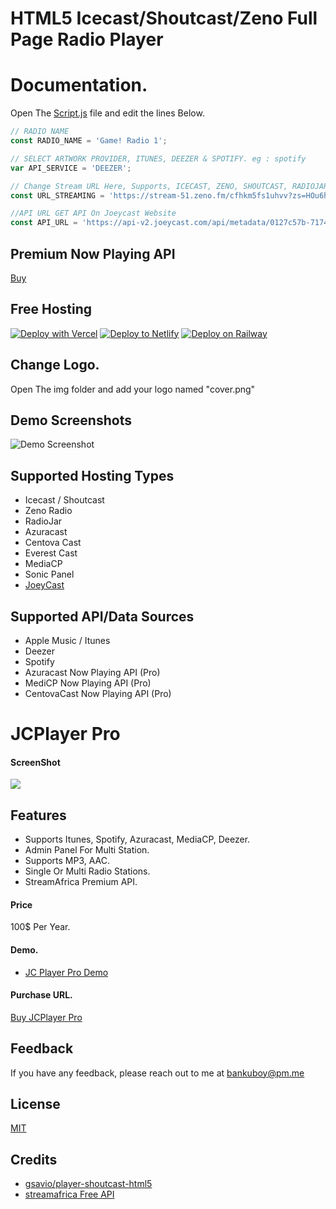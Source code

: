 
# HTML5 Icecast/Shoutcast/Zeno Full Page Radio Player

# Documentation.

Open The [Script.js](https://github.com/joeyboli/html5-shoutcast-icecast-zeno-player/blob/main/js/script.js) file and edit the lines Below.

```javascript
// RADIO NAME
const RADIO_NAME = 'Game! Radio 1';

// SELECT ARTWORK PROVIDER, ITUNES, DEEZER & SPOTIFY. eg : spotify 
var API_SERVICE = 'DEEZER';

// Change Stream URL Here, Supports, ICECAST, ZENO, SHOUTCAST, RADIOJAR and any other stream service.
const URL_STREAMING = 'https://stream-51.zeno.fm/cfhkm5fs1uhvv?zs=HOu6hxV1SG-7iGi9WGVTqQ';

//API URL GET API On Joeycast Website
const API_URL = 'https://api-v2.joeycast.com/api/metadata/0127c57b-7174-4e2b-9b28-b5e0f313309e'


 ```

## Premium Now Playing API

[Buy](https://spp.joeycast.com/store/jcplayer/jcplayer-free-api/5)

## Free Hosting

[![Deploy with Vercel](https://vercel.com/button)](https://vercel.com/new/clone?repository-url=https%3A%2F%2Fgithub.com%2Fjoeyboli%2FRadioPlayer)
[![Deploy to Netlify](https://www.netlify.com/img/deploy/button.svg)](https://app.netlify.com/start/deploy?repository=https://github.com/joeyboli/RadioPlayer/)
[![Deploy on Railway](https://railway.app/button.svg)](https://railway.app/template/_QMSCK)


 ## Change Logo.

 Open The img folder and add your logo named "cover.png"


 
## Demo Screenshots

![Demo Screenshot](https://i.ibb.co/xfXG7fb/Screenshot-2023-06-18-21-40-11.png)


## Supported Hosting Types
* Icecast / Shoutcast
* Zeno Radio
* RadioJar
* Azuracast
* Centova Cast
* Everest Cast
* MediaCP
* Sonic Panel
* [JoeyCast](https://joeycast.com)

## Supported API/Data Sources
* Apple Music / Itunes
* Deezer
* Spotify
* Azuracast Now Playing API (Pro)
* MediCP Now Playing API (Pro)
* CentovaCast Now Playing API (Pro)


# JCPlayer Pro
#### ScreenShot
[![](https://icdn2.streamafrica.net/boxradiostacks/6575160608505.jpg)](https://icdn2.streamafrica.net/boxradiostacks/6575160608505.jpg)

## Features
- Supports Itunes, Spotify, Azuracast, MediaCP, Deezer.
- Admin Panel For Multi Station.
- Supports MP3, AAC.
- Single Or Multi Radio Stations.
- StreamAfrica Premium API.

#### Price
100$ Per Year.

#### Demo.
- [JC Player Pro Demo](https://player.joeycast.com/demo/ "JC Player Pro Demo")

#### Purchase URL.
[Buy JCPlayer Pro](https://spp.joeycast.com/store/jcplayer/jcplayer-pro/4)



## Feedback

If you have any feedback, please reach out to me at bankuboy@pm.me


## License

[MIT](https://github.com/gsavio/player-shoutcast-html5/blob/master/LICENSE)

## Credits
* [gsavio/player-shoutcast-html5](https://github.com/gsavio/player-shoutcast-html5)
* [streamafrica Free API](https://api.streamafrica.net/)


